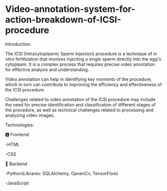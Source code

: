 # Video-annotation-system-for-action-breakdown-of-ICSI-procedure
Introduction:

The ICSI (Intracytoplasmic Sperm Injection) procedure is a technique of in vitro fertilization that involves injecting a single sperm directly into the egg's cytoplasm. It is a complex process that requires precise video annotation for effective analysis and understanding.

Video annotation can help in identifying key moments of the procedure, which in turn can contribute to improving the efficiency and effectiveness of the ICSI procedure.

Challenges related to video annotation of the ICSI procedure may include the need for precise identification and classification of different stages of the procedure, as well as technical challenges related to processing and analyzing video images.


Technologies:

🅰️ Frontend

-HTML

-CSS

🍃 Backend

-Python(Librares: SQLAlchemy, OpnenCv, TensorFlow)

-JavaScript

